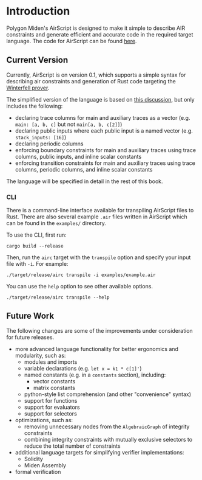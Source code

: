 # Introduction

Polygon Miden's AirScript is designed to make it simple to describe AIR constraints and generate efficient and accurate code in the required target language. The code for AirScript can be found [here](https://github.com/0xPolygonMiden/air-script/).

## Current Version

Currently, AirScript is on version 0.1, which supports a simple syntax for describing air constraints and generation of Rust code targeting the [Winterfell prover](https://github.com/novifinancial/winterfell).

The simplified version of the language is based on [this discussion](https://github.com/maticnetwork/miden/discussions/254), but only includes the following:

- declaring trace columns for main and auxiliary traces as a vector (e.g. `main: [a, b, c]` but not `main[a, b, c[2]]`)
- declaring public inputs where each public input is a named vector (e.g. `stack_inputs: [16]`)
- declaring periodic columns
- enforcing boundary constraints for main and auxiliary traces using trace columns, public inputs, and inline scalar constants
- enforcing transition constraints for main and auxiliary traces using trace columns, periodic columns, and inline scalar constants

The language will be specified in detail in the rest of this book.

### CLI

There is a command-line interface available for transpiling AirScript files to Rust. There are also several example `.air` files written in AirScript which can be found in the `examples/` directory.

To use the CLI, first run:

```
cargo build --release
```

Then, run the `airc` target with the `transpile` option and specify your input file with `-i`. For example:

```
./target/release/airc transpile -i examples/example.air
```

You can use the `help` option to see other available options.

```
./target/release/airc transpile --help
```

## Future Work

The following changes are some of the improvements under consideration for future releases.

- more advanced language functionality for better ergonomics and modularity, such as:
  - modules and imports
  - variable declarations (e.g. `let x = k1 * c[1]'`)
  - named constants (e.g. in a `constants` section), including:
    - vector constants
    - matrix constants
  - python-style list comprehension (and other "convenience" syntax)
  - support for functions
  - support for evaluators
  - support for selectors
- optimizations, such as:
  - removing unnecessary nodes from the `AlgebraicGraph` of integrity constraints
  - combining integrity constraints with mutually exclusive selectors to reduce the total number of constraints
- additional language targets for simplifying verifier implementations:
  - Solidity
  - Miden Assembly
- formal verification
